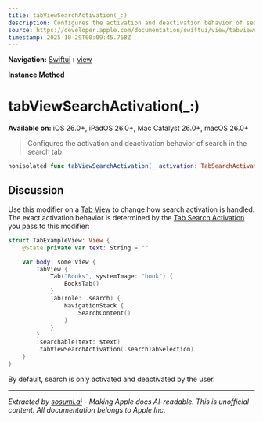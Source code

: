 ```yaml
---
title: tabViewSearchActivation(_:)
description: Configures the activation and deactivation behavior of search in the search tab.
source: https://developer.apple.com/documentation/swiftui/view/tabviewsearchactivation(_:)
timestamp: 2025-10-29T00:09:45.768Z
---
```


**Navigation:** [Swiftui](/documentation/swiftui) › [view](/documentation/swiftui/view)

**Instance Method**

# tabViewSearchActivation(_:)

**Available on:** iOS 26.0+, iPadOS 26.0+, Mac Catalyst 26.0+, macOS 26.0+

> Configures the activation and deactivation behavior of search in the search tab.

```swift
nonisolated func tabViewSearchActivation(_ activation: TabSearchActivation) -> some View
```

## Discussion

Use this modifier on a [Tab View](/documentation/swiftui/tabview) to change how search activation is handled. The exact activation behavior is determined by the [Tab Search Activation](/documentation/swiftui/tabsearchactivation) you pass to this modifier:

```swift
struct TabExampleView: View {
    @State private var text: String = ""

    var body: some View {
        TabView {
            Tab("Books", systemImage: "book") {
                BooksTab()
            }
            Tab(role: .search) {
                NavigationStack {
                    SearchContent()
                }
            }
        }
        .searchable(text: $text)
        .tabViewSearchActivation(.searchTabSelection)
    }
}
```

By default, search is only activated and deactivated by the user.

---

*Extracted by [sosumi.ai](https://sosumi.ai) - Making Apple docs AI-readable.*
*This is unofficial content. All documentation belongs to Apple Inc.*
